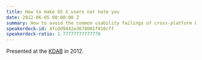 ```yaml
---
title: How to make OS X users not hate you
date: 2012-06-05 00:00:00 Z
summary: How to avoid the common usability failings of cross-platform OS X applications.
speakerdeck-id: 4fcdd9442e3678001f010cff
speakerdeck-ratio: 1.77777777777778
---
```


Presented at the [KDAB](http://www.kdab.com) in 2012.
